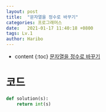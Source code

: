 ```yaml
---
layout: post
title:  "문자열을 정수로 바꾸기"
categories: 프로그래머스
date:   2021-01-17 11:40:18 +0800
tags: Lv.1
author: Haribo
---
```


* content
{:toc}
[문자열을 정수로 바꾸기](https://school.programmers.co.kr/learn/courses/30/lessons/12925)

# 코드

```python
def solution(s):
    return int(s)
```

